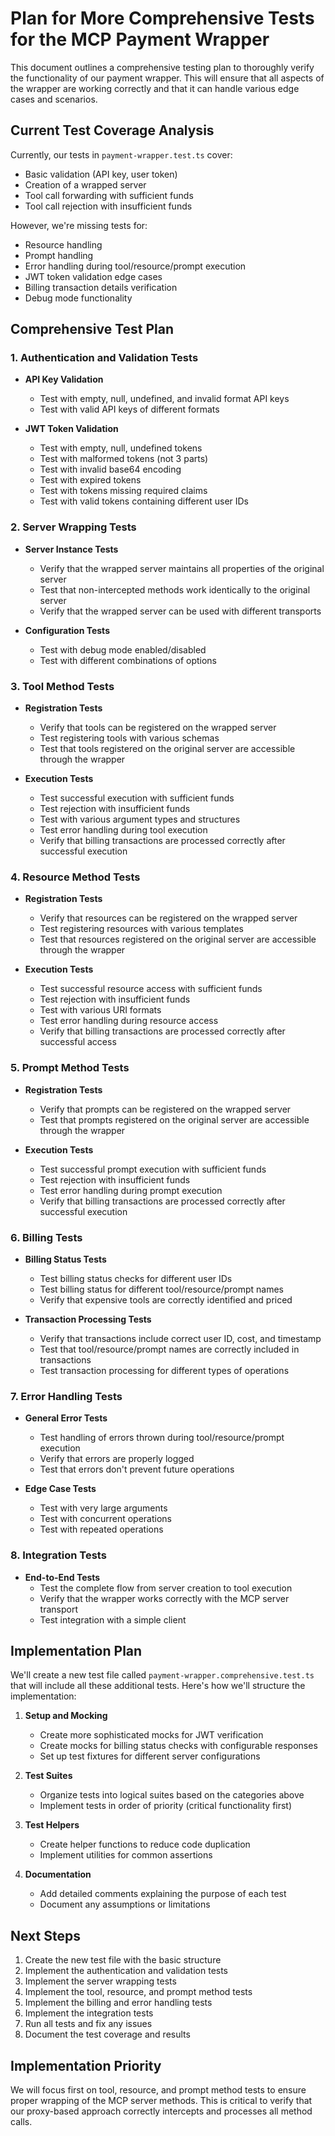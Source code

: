 # Plan for More Comprehensive Tests for the MCP Payment Wrapper

This document outlines a comprehensive testing plan to thoroughly verify the functionality of our payment wrapper. This will ensure that all aspects of the wrapper are working correctly and that it can handle various edge cases and scenarios.

## Current Test Coverage Analysis

Currently, our tests in `payment-wrapper.test.ts` cover:
- Basic validation (API key, user token)
- Creation of a wrapped server
- Tool call forwarding with sufficient funds
- Tool call rejection with insufficient funds

However, we're missing tests for:
- Resource handling
- Prompt handling
- Error handling during tool/resource/prompt execution
- JWT token validation edge cases
- Billing transaction details verification
- Debug mode functionality

## Comprehensive Test Plan

### 1. Authentication and Validation Tests

- **API Key Validation**
  - Test with empty, null, undefined, and invalid format API keys
  - Test with valid API keys of different formats

- **JWT Token Validation**
  - Test with empty, null, undefined tokens
  - Test with malformed tokens (not 3 parts)
  - Test with invalid base64 encoding
  - Test with expired tokens
  - Test with tokens missing required claims
  - Test with valid tokens containing different user IDs

### 2. Server Wrapping Tests

- **Server Instance Tests**
  - Verify that the wrapped server maintains all properties of the original server
  - Test that non-intercepted methods work identically to the original server
  - Verify that the wrapped server can be used with different transports

- **Configuration Tests**
  - Test with debug mode enabled/disabled
  - Test with different combinations of options

### 3. Tool Method Tests

- **Registration Tests**
  - Verify that tools can be registered on the wrapped server
  - Test registering tools with various schemas
  - Test that tools registered on the original server are accessible through the wrapper

- **Execution Tests**
  - Test successful execution with sufficient funds
  - Test rejection with insufficient funds
  - Test with various argument types and structures
  - Test error handling during tool execution
  - Verify that billing transactions are processed correctly after successful execution

### 4. Resource Method Tests

- **Registration Tests**
  - Verify that resources can be registered on the wrapped server
  - Test registering resources with various templates
  - Test that resources registered on the original server are accessible through the wrapper

- **Execution Tests**
  - Test successful resource access with sufficient funds
  - Test rejection with insufficient funds
  - Test with various URI formats
  - Test error handling during resource access
  - Verify that billing transactions are processed correctly after successful access

### 5. Prompt Method Tests

- **Registration Tests**
  - Verify that prompts can be registered on the wrapped server
  - Test that prompts registered on the original server are accessible through the wrapper

- **Execution Tests**
  - Test successful prompt execution with sufficient funds
  - Test rejection with insufficient funds
  - Test error handling during prompt execution
  - Verify that billing transactions are processed correctly after successful execution

### 6. Billing Tests

- **Billing Status Tests**
  - Test billing status checks for different user IDs
  - Test billing status for different tool/resource/prompt names
  - Verify that expensive tools are correctly identified and priced

- **Transaction Processing Tests**
  - Verify that transactions include correct user ID, cost, and timestamp
  - Test that tool/resource/prompt names are correctly included in transactions
  - Test transaction processing for different types of operations

### 7. Error Handling Tests

- **General Error Tests**
  - Test handling of errors thrown during tool/resource/prompt execution
  - Verify that errors are properly logged
  - Test that errors don't prevent future operations

- **Edge Case Tests**
  - Test with very large arguments
  - Test with concurrent operations
  - Test with repeated operations

### 8. Integration Tests

- **End-to-End Tests**
  - Test the complete flow from server creation to tool execution
  - Verify that the wrapper works correctly with the MCP server transport
  - Test integration with a simple client

## Implementation Plan

We'll create a new test file called `payment-wrapper.comprehensive.test.ts` that will include all these additional tests. Here's how we'll structure the implementation:

1. **Setup and Mocking**
   - Create more sophisticated mocks for JWT verification
   - Create mocks for billing status checks with configurable responses
   - Set up test fixtures for different server configurations

2. **Test Suites**
   - Organize tests into logical suites based on the categories above
   - Implement tests in order of priority (critical functionality first)

3. **Test Helpers**
   - Create helper functions to reduce code duplication
   - Implement utilities for common assertions

4. **Documentation**
   - Add detailed comments explaining the purpose of each test
   - Document any assumptions or limitations

## Next Steps

1. Create the new test file with the basic structure
2. Implement the authentication and validation tests
3. Implement the server wrapping tests
4. Implement the tool, resource, and prompt method tests
5. Implement the billing and error handling tests
6. Implement the integration tests
7. Run all tests and fix any issues
8. Document the test coverage and results

## Implementation Priority

We will focus first on tool, resource, and prompt method tests to ensure proper wrapping of the MCP server methods. This is critical to verify that our proxy-based approach correctly intercepts and processes all method calls. 
